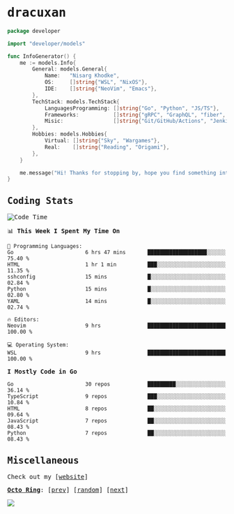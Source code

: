 <!-- Banner -->
<!--
<img src="https://i.imgur.com/mz4ym1F.png" style="max-height:550px"/>
-->


<samp>
	
<!-- Coded Intro -->
	
# dracuxan

```go
package developer

import "developer/models"

func InfoGenerator() {
	me := models.Info{
		General: models.General{
			Name:   "Nisarg Khodke",
			OS:     []string{"WSL", "NixOS"},
			IDE:    []string{"NeoVim", "Emacs"},
		},
		TechStack: models.TechStack{
			LanguagesProgramming: []string{"Go", "Python", "JS/TS"},
			Frameworks: 	      []string{"gRPC", "GraphQL", "fiber", "flask", "React.js", "Next.js"},
			Misic:                []string{"Git/GitHub/Actions", "Jenkins", "Docker"},
		},
		Hobbies: models.Hobbies{
			Virtual: []string{"Sky", "Wargames"},
			Real:    []string{"Reading", "Origami"},
		},		
	}

	me.message("Hi! Thanks for stopping by, hope you find something interesting!") 
}
```

## Coding Stats


<!--START_SECTION:waka-->
![Code Time](http://img.shields.io/badge/Code%20Time-352%20hrs%2023%20mins-blue)

📊 **This Week I Spent My Time On** 

```text
💬 Programming Languages: 
Go                       6 hrs 47 mins       ███████████████████░░░░░░   75.40 % 
HTML                     1 hr 1 min          ███░░░░░░░░░░░░░░░░░░░░░░   11.35 % 
sshconfig                15 mins             █░░░░░░░░░░░░░░░░░░░░░░░░   02.84 % 
Python                   15 mins             █░░░░░░░░░░░░░░░░░░░░░░░░   02.80 % 
YAML                     14 mins             █░░░░░░░░░░░░░░░░░░░░░░░░   02.74 % 

🔥 Editors: 
Neovim                   9 hrs               █████████████████████████   100.00 % 

💻 Operating System: 
WSL                      9 hrs               █████████████████████████   100.00 % 
```

**I Mostly Code in Go** 

```text
Go                       30 repos            █████████░░░░░░░░░░░░░░░░   36.14 % 
TypeScript               9 repos             ███░░░░░░░░░░░░░░░░░░░░░░   10.84 % 
HTML                     8 repos             ██░░░░░░░░░░░░░░░░░░░░░░░   09.64 % 
JavaScript               7 repos             ██░░░░░░░░░░░░░░░░░░░░░░░   08.43 % 
Python                   7 repos             ██░░░░░░░░░░░░░░░░░░░░░░░   08.43 % 
```




<!--END_SECTION:waka-->

## Miscellaneous

Check out my [[website](https://bynisarg.in/)]

[**Octo Ring**](https://octo-ring.com/):
[[prev](https://octo-ring.com/p/dracuxan/prev)]  [[random](https://octo-ring.com/p/dracuxan/random)]  [[next](https://octo-ring.com/p/dracuxan/next)]

![](https://komarev.com/ghpvc/?username=dracuxan&style=flat-square)

</samp>

